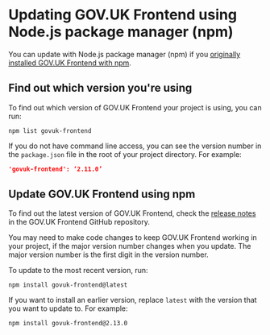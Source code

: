 # Updating GOV.UK Frontend using Node.js package manager (npm)

You can update with Node.js package manager (npm) if you [originally installed
GOV.UK Frontend with npm](https://github.com/alphagov/govuk-frontend/blob/master/docs/installation/installing-with-npm.md).

## Find out which version you're using

To find out which version of GOV.UK Frontend your project is using, you can run:

```shell
npm list govuk-frontend
```

If you do not have command line access, you can see the version number in the
`package.json` file in the root of your project directory. For example:

```json
'govuk-frontend': ‘2.11.0’
```

## Update GOV.UK Frontend using npm

To find out the latest version of GOV.UK Frontend, check the [release
notes](https://github.com/alphagov/govuk-frontend/releases) in the GOV.UK Frontend GitHub repository.

You may need to make code changes to keep GOV.UK Frontend working in your project, if the major version number changes when you update. The major version number is the first digit in the version number.

To update to the most recent version, run:

```shell
npm install govuk-frontend@latest
```

If you want to install an earlier version, replace `latest` with the version that you want to update to. For example:

```shell
npm install govuk-frontend@2.13.0
```
